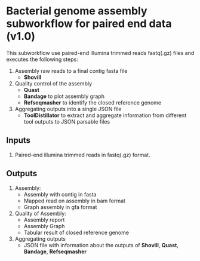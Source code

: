 # Bacterial genome assembly subworkflow for paired end data (v1.0)

This subworkflow use paired-end illumina trimmed reads fastq(.gz) files and executes the following steps:
1. Assembly raw reads to a final contig fasta file 
    - **Shovill**
2. Quality control of the assembly
    - **Quast**
    - **Bandage** to plot assembly graph
    - **Refseqmasher** to identify the closed reference genome
3. Aggregating outputs into a single JSON file
    - **ToolDistillator** to extract and aggregate information from different tool outputs to JSON parsable files

## Inputs

1. Paired-end illumina trimmed reads in fastq(.gz) format.

## Outputs

1. Assembly:
    - Assembly with contig in fasta
    - Mapped read on assembly in bam format
    - Graph assembly in gfa format
2. Quality of Assembly:
    - Assembly report
    - Assembly Graph
    - Tabular result of closed reference genome
3. Aggregating outputs
    - JSON file with information about the outputs of **Shovill**, **Quast**, **Bandage**, **Refseqmasher**